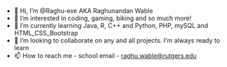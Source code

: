 - 👋 Hi, I’m @Raghu-exe AKA Raghunandan Wable
- 👀 I’m interested in coding, gaming, biking and so much more!
- 🌱 I’m currently learning Java, R, C++ and Python, PHP, mySQL and HTML_CSS_Bootstrap
- 💞️ I’m looking to collaborate on any and all projects. I'm always ready to learn
- 📫 How to reach me - school email - raghu.wable@rutgers.edu

<!---
Raghu-exe/Raghu-exe is a ✨ special ✨ repository because its `README.md` (this file) appears on your GitHub profile.
You can click the Preview link to take a look at your changes.
--->
